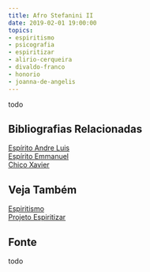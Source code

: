 ```yaml
---
title: Afro Stefanini II
date: 2019-02-01 19:00:00
topics: 
- espiritismo
- psicografia
- espiritizar
- alirio-cerqueira
- divaldo-franco
- honorio
- joanna-de-angelis
---
```



todo

## Bibliografias Relacionadas
[Espírito Andre Luis](../andre-luis)   
[Espírito Emmanuel](../emmanuel)  
[Chico Xavier](../chico-xavier)  

## Veja Também
[Espiritismo](/espiritismo)  
[Projeto Espiritizar](/sobre/espiritizar)  

## Fonte
todo
